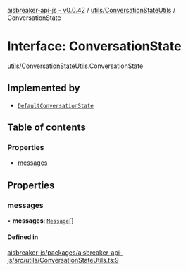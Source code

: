 [aisbreaker-api-js - v0.0.42](../README.md) / [utils/ConversationStateUtils](../modules/utils_ConversationStateUtils.md) / ConversationState

# Interface: ConversationState

[utils/ConversationStateUtils](../modules/utils_ConversationStateUtils.md).ConversationState

## Implemented by

- [`DefaultConversationState`](../classes/utils_ConversationStateUtils.DefaultConversationState.md)

## Table of contents

### Properties

- [messages](utils_ConversationStateUtils.ConversationState.md#messages)

## Properties

### messages

• **messages**: [`Message`](api_models_Message.Message.md)[]

#### Defined in

[aisbreaker-js/packages/aisbreaker-api-js/src/utils/ConversationStateUtils.ts:9](https://github.com/aisbreaker/aisbreaker-js/blob/develop/packages/aisbreaker-api-js/src/utils/ConversationStateUtils.ts#L9)
